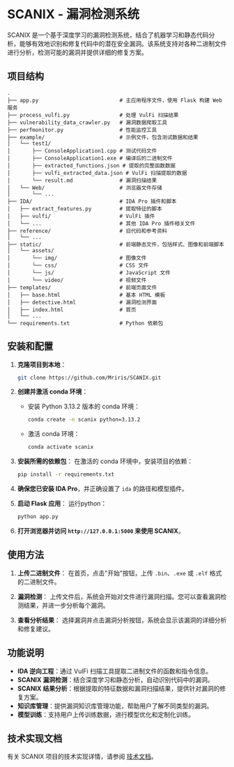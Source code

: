 # SCANIX - 漏洞检测系统

SCANIX 是一个基于深度学习的漏洞检测系统，结合了机器学习和静态代码分析，能够有效地识别和修复代码中的潜在安全漏洞。该系统支持对各种二进制文件进行分析，检测可能的漏洞并提供详细的修复方案。

## 项目结构
```
.
├── app.py                          # 主应用程序文件，使用 Flask 构建 Web 服务
├── process_vulfi.py                # 处理 VulFi 扫描结果
├── vulnerability_data_crawler.py   # 漏洞数据爬取工具
├── perfmonitor.py                  # 性能监控工具
├── example/                        # 示例文件，包含测试数据和结果
│   └── test1/
│       ├── ConsoleApplication1.cpp # 测试代码文件
│       ├── ConsoleApplication1.exe # 编译后的二进制文件
│       ├── extracted_functions.json # 提取的完整函数数据
│       ├── vulfi_extracted_data.json # VulFi 扫描提取的数据
│       └── result.md               # 漏洞扫描结果
│   └── Web/                        # 浏览器文件存储
│       └── ...
├── IDA/                            # IDA Pro 插件和脚本
│   ├── extract_features.py         # 提取特征的脚本
│   ├── vulfi/                      # VulFi 插件
│   └── ...                         # 其他 IDA Pro 插件相关文件
├── reference/                      # 旧代码和参考资料
│   └── ...                         
├── static/                         # 前端静态文件，包括样式、图像和前端脚本
│   └── assets/
│       └── img/                    # 图像文件
│       └── css/                    # CSS 文件
│       └── js/                     # JavaScript 文件
│       └── video/                  # 视频文件
├── templates/                      # 前端页面文件
│   ├── base.html                   # 基本 HTML 模板
│   ├── detective.html              # 漏洞检测界面
│   ├── index.html                  # 首页
│   └── ...                         
└── requirements.txt                # Python 依赖包
```

## 安装和配置

1. **克隆项目到本地**：
   ```bash
   git clone https://github.com/Mriris/SCANIX.git
   ```

2. **创建并激活 conda 环境**：
   - 安装 Python 3.13.2 版本的 conda 环境：
     ```bash
     conda create -n scanix python=3.13.2
     ```
   - 激活 conda 环境：
     ```bash
     conda activate scanix
     ```

3. **安装所需的依赖包**：
   在激活的 conda 环境中，安装项目的依赖：
   ```bash
   pip install -r requirements.txt
   ```

4. **确保您已安装 IDA Pro**，并正确设置了 `ida` 的路径和模型插件。

5. **启动 Flask 应用**：
   运行python：
   ```bash
   python app.py
   ```

6. **打开浏览器并访问 `http://127.0.0.1:5000` 来使用 SCANIX**。

## 使用方法

1. **上传二进制文件**：
   在首页，点击"开始"按钮，上传 `.bin`、`.exe` 或 `.elf` 格式的二进制文件。

2. **漏洞检测**：
   上传文件后，系统会开始对文件进行漏洞扫描。您可以查看漏洞检测结果，并进一步分析每个漏洞。

3. **查看分析结果**：
   选择漏洞并点击漏洞分析按钮，系统会显示该漏洞的详细分析和修复建议。

## 功能说明

- **IDA 逆向工程**：通过 VulFi 扫描工具提取二进制文件的函数和指令信息。
- **SCANIX 漏洞检测**：结合深度学习和静态分析，自动识别代码中的漏洞。
- **SCANIX 结果分析**：根据提取的特征数据和漏洞扫描结果，提供针对漏洞的修复方案。
- **知识库管理**：提供漏洞知识库管理功能，帮助用户了解不同类型的漏洞。
- **模型训练**：支持用户上传训练数据，进行模型优化和定制化训练。

## 技术实现文档

有关 SCANIX 项目的技术实现详情，请参阅 [技术文档](IDA/TECHNICAL_DOCUMENTATION)。
